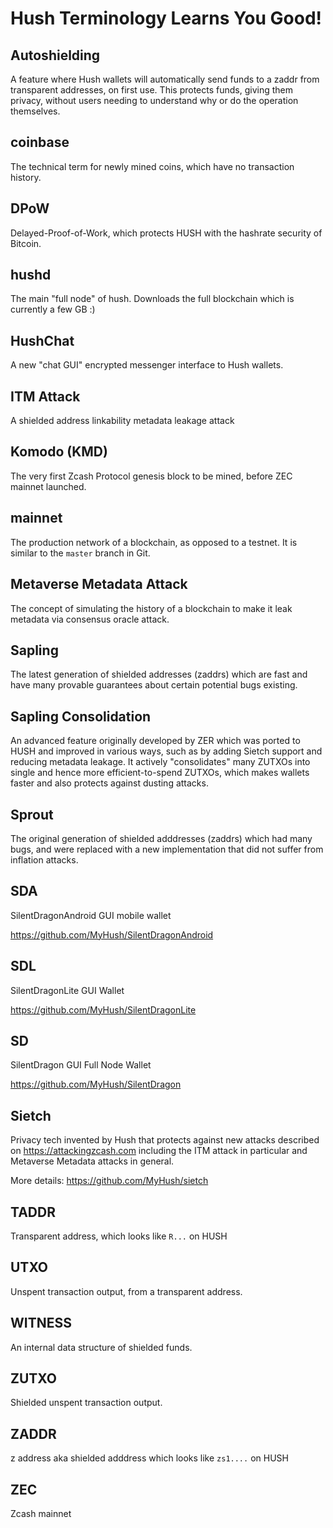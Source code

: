 # Hush Terminology Learns You Good!

## Autoshielding

A feature where Hush wallets will automatically send funds to a zaddr from transparent addresses, on first use.
This protects funds, giving them privacy, without users needing to understand why or do the operation themselves.

## coinbase

The technical term for newly mined coins, which have no transaction history.

## DPoW

Delayed-Proof-of-Work, which protects HUSH with the hashrate security of Bitcoin.

## hushd

The main "full node" of hush. Downloads the full blockchain which is currently a few GB :)

## HushChat

A new "chat GUI" encrypted messenger interface to Hush wallets.

## ITM Attack

A shielded address linkability metadata leakage attack

## Komodo (KMD)

The very first Zcash Protocol genesis block to be mined, before ZEC mainnet launched.

## mainnet

The production network of a blockchain, as opposed to a testnet. It is similar to the `master` branch in Git.

## Metaverse Metadata Attack

The concept of simulating the history of a blockchain to make it leak metadata via
consensus oracle attack.

## Sapling

The latest generation of shielded addresses (zaddrs) which are fast and have many provable guarantees about certain potential bugs existing.

## Sapling Consolidation

An advanced feature originally developed by ZER which was ported to HUSH and improved in various ways, such as by adding Sietch support and reducing
metadata leakage. It actively "consolidates" many ZUTXOs into single and hence more efficient-to-spend ZUTXOs, which makes wallets faster and also protects against dusting attacks.

## Sprout

The original generation of shielded adddresses (zaddrs) which had many bugs, and were replaced with a new implementation that did not suffer
from inflation attacks.


## SDA

SilentDragonAndroid GUI mobile wallet

https://github.com/MyHush/SilentDragonAndroid

## SDL

SilentDragonLite GUI Wallet

https://github.com/MyHush/SilentDragonLite

## SD

SilentDragon GUI Full Node Wallet

https://github.com/MyHush/SilentDragon

## Sietch

Privacy tech invented by Hush that protects against new attacks described on https://attackingzcash.com
including the ITM attack in particular and Metaverse Metadata attacks in general.

More details: https://github.com/MyHush/sietch


## TADDR

Transparent address, which looks like `R...` on HUSH

## UTXO

Unspent transaction output, from a transparent address.

## WITNESS

An internal data structure of shielded funds.

## ZUTXO

Shielded unspent transaction output.

## ZADDR

z address aka shielded adddress which looks like `zs1....` on HUSH

## ZEC

Zcash mainnet 
